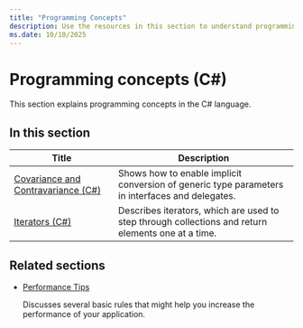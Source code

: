 ```yaml
---
title: "Programming Concepts"
description: Use the resources in this section to understand programming concepts in the C# language, including object-oriented programming.
ms.date: 10/10/2025
---
```

# Programming concepts (C#)

This section explains programming concepts in the C# language.

## In this section

| Title | Description |
|-------|-------------|
|[Covariance and Contravariance (C#)](./covariance-contravariance/index.md)|Shows how to enable implicit conversion of generic type parameters in interfaces and delegates.|
|[Iterators (C#)](./iterators.md)|Describes iterators, which are used to step through collections and return elements one at a time.|

## Related sections

- [Performance Tips](../../../framework/performance/performance-tips.md)

  Discusses several basic rules that might help you increase the performance of your application.
